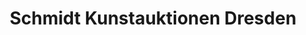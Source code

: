 ---
title: "Schmidt Kunstauktionen Dresden"
url: /dresden/schmidt-kunstauktionen-dresden/
shop: Kunst
---